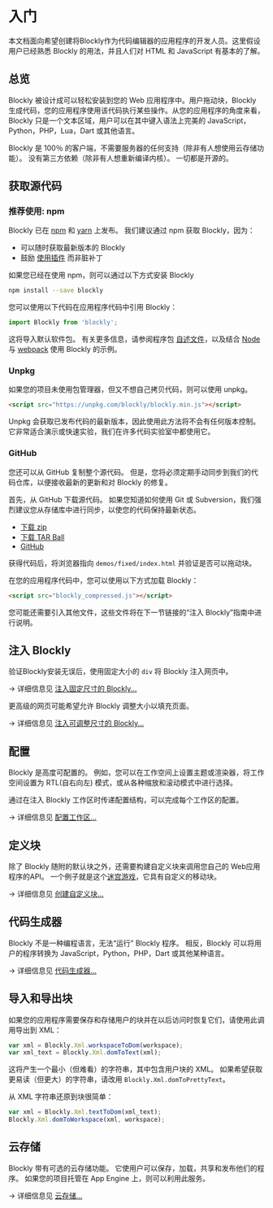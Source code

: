 # 入门

本文档面向希望创建将Blockly作为代码编辑器的应用程序的开发人员。这里假设用户已经熟悉 Blockly 的用法，并且人们对 HTML 和 JavaScript 有基本的了解。

## 总览
Blockly 被设计成可以轻松安装到您的 Web 应用程序中。用户拖动块，Blockly 生成代码，您的应用程序使用该代码执行某些操作。从您的应用程序的角度来看，Blockly 只是一个文本区域，用户可以在其中键入语法上完美的 JavaScript，Python，PHP，Lua，Dart 或其他语言。

Blockly 是 100％ 的客户端，不需要服务器的任何支持（除非有人想使用云存储功能）。 没有第三方依赖（除非有人想重新编译内核）。 一切都是开源的。
## 获取源代码

### 推荐使用: npm

Blockly 已在 [npm](https://www.npmjs.com/package/blockly) 和 [yarn](https://yarnpkg.com/package/blockly) 上发布。 我们建议通过 npm 获取 Blockly，因为：

- 可以随时获取最新版本的 Blockly
- 鼓励 [使用插件](/guides/plugins/overview) 而非脏补丁

如果您已经在使用 npm，则可以通过以下方式安装 Blockly

```bash
npm install --save blockly
```
您可以使用以下代码在应用程序代码中引用 Blockly：

```javascript
import Blockly from 'blockly';
```

这将导入默认软件包。 有关更多信息，请参阅程序包 [自述文件](https://www.npmjs.com/package/blockly)，以及结合 [Node](https://github.com/google/blockly-samples/tree/master/examples/blockly-node) 与 [webpack](https://github.com/google/blockly-samples/tree/master/examples/blockly-webpack) 使用 Blockly 的示例。

### Unpkg

如果您的项目未使用包管理器，但又不想自己拷贝代码，则可以使用 unpkg。

```html
<script src="https://unpkg.com/blockly/blockly.min.js"></script>
```
Unpkg 会获取已发布代码的最新版本，因此使用此方法将不会有任何版本控制。 它非常适合演示或快速实验，我们在许多代码实验室中都使用它。

### GitHub

您还可以从 GitHub 复制整个源代码。 但是，您将必须定期手动同步到我们的代码仓库，以便接收最新的更新和对 Blockly 的修复。

首先，从 GitHub 下载源代码。 如果您知道如何使用 Git 或 Subversion，我们强烈建议您从存储库中进行同步，以使您的代码保持最新状态。


- [下载 zip](https://github.com/google/blockly/zipball/master)
- [下载 TAR Ball](https://github.com/google/blockly/tarball/master)
- [GitHub](https://github.com/google/blockly)

获得代码后，将浏览器指向 `demos/fixed/index.html` 并验证是否可以拖动块。

在您的应用程序代码中，您可以使用以下方式加载 Blockly：

```html
<script src="blockly_compressed.js"></script>
```

您可能还需要引入其他文件，这些文件将在下一节链接的“注入 Blockly”指南中进行说明。

## 注入 Blockly

验证Blockly安装无误后，使用固定大小的 `div` 将 Blockly 注入网页中。

→ 详细信息见 [注入固定尺寸的 Blockly...](/guides/configure/fixed-size)

更高级的网页可能希望允许 Blockly 调整大小以填充页面。

→ 详细信息见 [注入可调整尺寸的 Blockly...](/guides/configure/resizable)

## 配置

Blockly 是高度可配置的。 例如，您可以在工作空间上设置主题或渲染器，将工作空间设置为 RTL(自右向左) 模式，或从各种缩放和滚动模式中进行选择。

通过在注入 Blockly 工作区时传递配置结构，可以完成每个工作区的配置。

→ 详细信息见 [配置工作区...](/guides/configure/configuration_struct)


## 定义块

除了 Blockly 随附的默认块之外，还需要构建自定义块来调用您自己的 Web应用程序的API。 一个例子就是这个[迷宫游戏](https://blockly.games/maze)，它具有自定义的移动块。

→ 详细信息见 [创建自定义块...](/guides/create-custom-blocks/overview)

## 代码生成器

Blockly 不是一种编程语言，无法“运行” Blockly 程序。 相反，Blockly 可以将用户的程序转换为 JavaScript，Python，PHP，Dart 或其他某种语言。

→ 详细信息见 [代码生成器...](/guides/configure/code-generators)

## 导入和导出块

如果您的应用程序需要保存和存储用户的块并在以后访问时恢复它们，请使用此调用导出到 XML：

```javascript
var xml = Blockly.Xml.workspaceToDom(workspace);
var xml_text = Blockly.Xml.domToText(xml);
```

这将产生一个最小（但难看）的字符串，其中包含用户块的 XML。 如果希望获取更易读（但更大）的字符串，请改用 `Blockly.Xml.domToPrettyText`。

从 XML 字符串还原到块很简单：

```javascript
var xml = Blockly.Xml.textToDom(xml_text);
Blockly.Xml.domToWorkspace(xml, workspace);
```

## 云存储

Blockly 带有可选的云存储功能。 它使用户可以保存，加载，共享和发布他们的程序。 如果您的项目托管在 App Engine 上，则可以利用此服务。

→ 详细信息见 [云存储...](/guides/configure/cloud-storage)